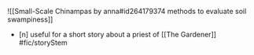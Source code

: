 ![[Small-Scale Chinampas by anna#id264179374 methods to evaluate soil swampiness]]
- [n] useful for a short story about a priest of [[The Gardener]] #fic/storyStem
